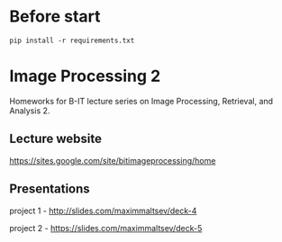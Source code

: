 # Before start

`pip install -r requirements.txt`

# Image Processing 2
 Homeworks for B-IT lecture series on Image Processing, Retrieval, and Analysis 2.

## Lecture website
 https://sites.google.com/site/bitimageprocessing/home
 
## Presentations
 project 1 - http://slides.com/maximmaltsev/deck-4
 
 project 2 - https://slides.com/maximmaltsev/deck-5
